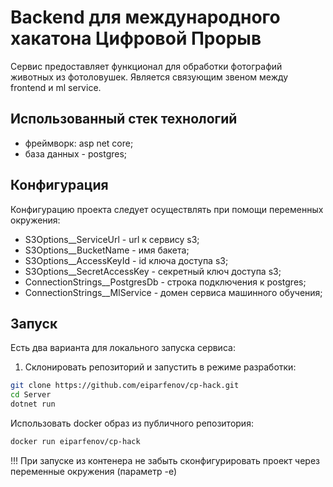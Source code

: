 # Backend для международного хакатона Цифровой Прорыв

Сервис предоставляет функционал для обработки фотографий животных из фотоловушек. Является связующим звеном между frontend и ml service.

## Использованный стек технологий
* фреймворк: asp net core;
* база данных - postgres;

## Конфигурация
Конфигурацию проекта следует осуществлять при помощи переменных окружения:

* S3Options__ServiceUrl - url к сервису s3;
* S3Options__BucketName - имя бакета;
* S3Options__AccessKeyId - id ключа доступа s3;
* S3Options__SecretAccessKey - секретный ключ доступа s3;
* ConnectionStrings__PostgresDb - строка подключения к postgres;
* ConnectionStrings__MlService - домен сервиса машинного обучения;

## Запуск
Есть два варианта для локального запуска сервиса:

1. Склонировать репозиторий и запустить в режиме разработки:
```bash
git clone https://github.com/eiparfenov/cp-hack.git
cd Server
dotnet run
```
Использовать docker образ из публичного репозитория:
```bash
docker run eiparfenov/cp-hack
```
!!! При запуске из контенера не забыть сконфигурировать проект через переменные окружения (параметр -e)

